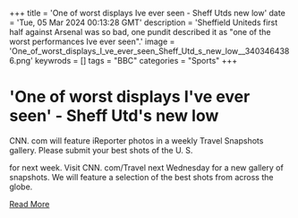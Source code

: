 +++
title = 'One of worst displays Ive ever seen - Sheff Utds new low'
date = 'Tue, 05 Mar 2024 00:13:28 GMT'
description = 'Sheffield Uniteds first half against Arsenal was so bad, one pundit described it as "one of the worst performances Ive ever seen".'
image = 'One_of_worst_displays_I_ve_ever_seen_Sheff_Utd_s_new_low__3403464386.png'
keywrods =  []
tags = "BBC" 
categories = "Sports" 
+++

# 'One of worst displays I've ever seen' - Sheff Utd's new low

CNN.
com will feature iReporter photos in a weekly Travel Snapshots gallery.
Please submit your best shots of the U.
S.

for next week.
Visit CNN.
com/Travel next Wednesday for a new gallery of snapshots.
We will feature a selection of the best shots from across the globe.


[Read More](https://www.bbc.co.uk/sport/football/68474634)
